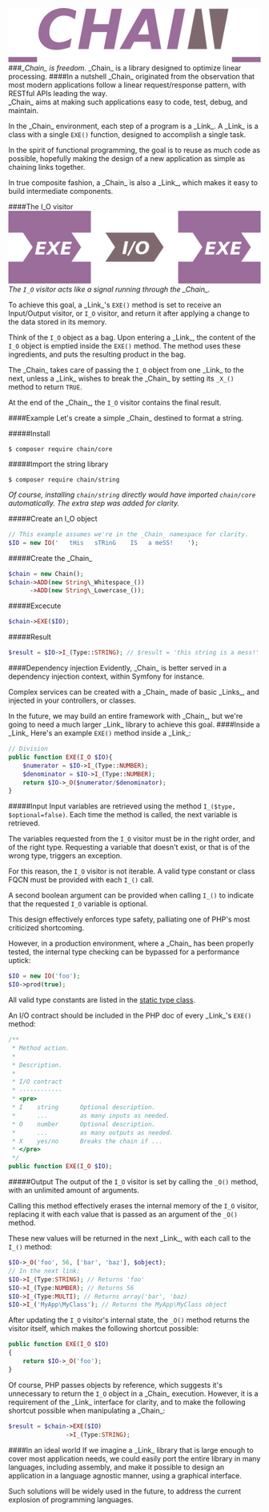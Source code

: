 ![Chain](/img/logo.png)
###*\_Chain\_ is freedom.*
\_Chain\_ is a library designed to optimize linear processing.
####In a nutshell
\_Chain\_ originated from the observation that most modern applications follow a linear request/response pattern,
with RESTful APIs leading the way.  
\_Chain\_ aims at making such applications easy to code, test, debug, and maintain.

In the \_Chain\_ environment, each step of a program is a \_Link\_.
A \_Link\_ is a class with a single `EXE()` function, designed to accomplish a single task.

In the spirit of functional programming, the goal is to reuse as much code as possible,
hopefully making the design of a new application as simple as chaining links together.

In true composite fashion, a \_Chain\_ is also a \_Link\_, which makes it easy to build intermediate components.

####The I_O visitor
![Schema](/img/schema.png)  
*The `I_O` visitor acts like a signal running through the \_Chain\_.*

To achieve this goal, a \_Link\_'s `EXE()` method is set to receive an Input/Output visitor, or `I_O` visitor,
and return it after applying a change to the data stored in its memory.

Think of the `I_O` object as a bag. Upon entering a \_Link\_,
the content of the `I_O` object is emptied inside the `EXE()` method.
The method uses these ingredients, and puts the resulting product in the bag.

The \_Chain\_ takes care of passing the `I_O` object from one \_Link\_ to the next,
unless a \_Link\_ wishes to break the \_Chain\_ by setting its `_X_()` method to return `TRUE`.

At the end of the \_Chain\_, the `I_O` visitor contains the final result.

####Example
Let's create a simple \_Chain\_ destined to format a string.

#####Install
```shell
$ composer require chain/core
```
#####Import the string library
```shell
$ composer require chain/string
```

*Of course, installing `chain/string` directly would have imported `chain/core` automatically.
The extra step was added for clarity.*

#####Create an I_O object
```php
// This example assumes we're in the _Chain_ namespace for clarity.
$IO = new IO('   tHis   sTRinG    IS   a meSS!    ');
```
#####Create the \_Chain\_
```php
$chain = new Chain();
$chain->ADD(new String\_Whitespace_())
      ->ADD(new String\_Lowercase_());
```
#####Excecute
```php
$chain->EXE($IO);
```
#####Result
```php
$result = $IO->I_(Type::STRING); // $result = 'this string is a mess!'
```
####Dependency injection
Evidently, \_Chain\_ is better served in a dependency injection context, within Symfony for instance.

Complex services can be created with a \_Chain\_ made of basic \_Links\_, and injected in your controllers, or classes.

In the future, we may build an entire framework with \_Chain\_,
but we're going to need a much larger \_Link\_ library to achieve this goal.
####Inside a \_Link\_
Here's an example `EXE()` method inside a \_Link\_:
```php
// Division
public function EXE(I_O $IO){
    $numerator = $IO->I_(Type::NUMBER);
    $denominator = $IO->I_(Type::NUMBER);
    return $IO->_O($numerator/$denominator);
}
```
#####Input
Input variables are retrieved using the method `I_($type, $optional=false)`.
Each time the method is called, the next variable is retrieved.

The variables requested from the `I_O` visitor must be in the right order, and of the right type.
Requesting a variable that doesn't exist, or that is of the wrong type, triggers an exception.

For this reason, the `I_O` visitor is not iterable.
A valid type constant or class FQCN must be provided with each `I_()` call.

A second boolean argument can be provided when calling `I_()` to indicate that the requested `I_O` variable is optional.

This design effectively enforces type safety, palliating one of PHP's most criticized shortcoming.

However, in a production environment, where a \_Chain\_ has been properly tested,
the internal type checking can be bypassed for a performance uptick:
```php
$IO = new IO('foo');
$IO->prod(true);
```

All valid type constants are listed in the [static type class](/src/Type.php).

An I/O contract should be included in the PHP doc of every \_Link\_'s `EXE()` method:
```php
/**
 * Method action.
 *
 * Description.
 *
 * I/O contract
 * ------------
 * <pre>
 * I    string      Optional description.
 *      ...         as many inputs as needed.
 * O    number      Optional description.
 *      ...         as many outputs as needed.
 * X    yes/no      Breaks the chain if ...
 * </pre>
 */
public function EXE(I_O $IO);
```
#####Output
The output of the `I_O` visitor is set by calling the `_O()` method, with an unlimited amount of arguments.

Calling this method effectively erases the internal memory of the `I_O` visitor,
replacing it with each value that is passed as an argument of the `_O()` method.

These new values will be returned in the next \_Link\_, with each call to the `I_()` method:
```php
$IO->_O('foo', 56, ['bar', 'baz'], $object);
// In the next link:
$IO->I_(Type:STRING); // Returns 'foo'
$IO->I_(Type:NUMBER); // Returns 56
$IO->I_(Type:MULTI); // Returns array('bar', 'baz)
$IO->I_('MyApp\MyClass'); // Returns the MyApp\MyClass object
```

After updating the `I_O` visitor's internal state, the `_O()` method returns the visitor itself,
which makes the following shortcut possible:
```php
public function EXE(I_O $IO)
{
    return $IO->_O('foo');
}
```

Of course, PHP passes objects by reference, which suggests it's unnecessary to return the `I_O` object in a \_Chain\_ execution.
However, it is a requirement of the \_Link\_ interface for clarity,
and to make the following shortcut possible when manipulating a \_Chain\_:
```php
$result = $chain->EXE($IO)
                ->I_(Type:STRING);
```
####In an ideal world
If we imagine a \_Link\_ library that is large enough to cover most application needs,
we could easily port the entire library in many languages, including assembly,
and make it possible to design an application in a language agnostic manner, using a graphical interface.

Such solutions will be widely used in the future,
to address the current explosion of programming languages.
